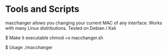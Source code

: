 # Tools and Scripts

macchanger allows you changing your current MAC of any interface.
Works with many Linux distributions.
Tested on Debian / Kali

$ Make it executable
chmod +x macchanger.sh


$ Usage
./macchanger <INTERFACE> <NEW-MAC XX:XX:XX:XX:XX:XX>
